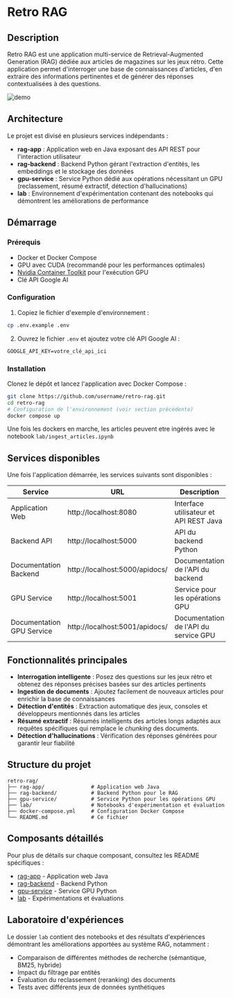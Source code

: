 # Retro RAG

## Description

Retro RAG est une application multi-service de Retrieval-Augmented Generation (RAG) dédiée aux articles de magazines sur les jeux rétro. Cette application permet d'interroger une base de connaissances d'articles, d'en extraire des informations pertinentes et de générer des réponses contextualisées à des questions.

![demo](./images/demo.gif)

## Architecture

Le projet est divisé en plusieurs services indépendants :

- **rag-app** : Application web en Java exposant des API REST pour l'interaction utilisateur
- **rag-backend** : Backend Python gérant l'extraction d'entités, les embeddings et le stockage des données
- **gpu-service** : Service Python dédié aux opérations nécessitant un GPU (reclassement, résumé extractif, détection d'hallucinations)
- **lab** : Environnement d'expérimentation contenant des notebooks qui démontrent les améliorations de performance

## Démarrage

### Prérequis

- Docker et Docker Compose
- GPU avec CUDA (recommandé pour les performances optimales)
- [Nvidia Container Toolkit](https://docs.nvidia.com/datacenter/cloud-native/container-toolkit/install-guide.html) pour l'exécution GPU
- Clé API Google AI

### Configuration

1. Copiez le fichier d'exemple d'environnement :

```bash
cp .env.example .env
```

2. Ouvrez le fichier `.env` et ajoutez votre clé API Google AI :

```
GOOGLE_API_KEY=votre_clé_api_ici
```

### Installation

Clonez le dépôt et lancez l'application avec Docker Compose :

```bash
git clone https://github.com/username/retro-rag.git
cd retro-rag
# Configuration de l'environnement (voir section précédente)
docker compose up
```

Une fois les dockers en marche, les articles peuvent etre ingérés avec le notebook `lab/ingest_articles.ipynb`

## Services disponibles

Une fois l'application démarrée, les services suivants sont disponibles :

| Service | URL | Description |
|---------|-----|-------------|
| Application Web | http://localhost:8080 | Interface utilisateur et API REST Java |
| Backend API | http://localhost:5000 | API du backend Python |
| Documentation Backend | http://localhost:5000/apidocs/ | Documentation de l'API du backend |
| GPU Service | http://localhost:5001 | Service pour les opérations GPU |
| Documentation GPU Service | http://localhost:5001/apidocs/ | Documentation de l'API du service GPU |

## Fonctionnalités principales

- **Interrogation intelligente** : Posez des questions sur les jeux rétro et obtenez des réponses précises basées sur des articles pertinents
- **Ingestion de documents** : Ajoutez facilement de nouveaux articles pour enrichir la base de connaissances
- **Détection d'entités** : Extraction automatique des jeux, consoles et développeurs mentionnés dans les articles
- **Résumé extractif** : Résumés intelligents des articles longs adaptés aux requêtes spécifiques qui remplace le *chunking* des documents.
- **Détection d'hallucinations** : Vérification des réponses générées pour garantir leur fiabilité

## Structure du projet

```
retro-rag/
├── rag-app/               # Application web Java
├── rag-backend/           # Backend Python pour le RAG
├── gpu-service/           # Service Python pour les opérations GPU
├── lab/                   # Notebooks d'expérimentation et évaluation
├── docker-compose.yml     # Configuration Docker Compose
└── README.md              # Ce fichier
```

## Composants détaillés

Pour plus de détails sur chaque composant, consultez les README spécifiques :

- [rag-app](./rag-app/README.md) - Application web Java
- [rag-backend](./rag-backend/README.md) - Backend Python
- [gpu-service](./gpu-service/README.md) - Service GPU Python
- [lab](./lab/README.md) - Expérimentations et évaluations

## Laboratoire d'expériences

Le dossier `lab` contient des notebooks et des résultats d'expériences démontrant les améliorations apportées au système RAG, notamment :

- Comparaison de différentes méthodes de recherche (sémantique, BM25, hybride)
- Impact du filtrage par entités
- Évaluation du reclassement (reranking) des documents
- Tests avec différents jeux de données synthétiques

